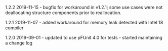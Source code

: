 1.2.2   2019-11-15
	- bugfix for workaround in v1.2.1; some use cases were not
	  deallocating structure components prior to reallocation.
	
1.2.1	2019-11-07
	- added workaround for memory leak detected with Intel 18 compiler

1.2.0	2019-09-01
	- updated to use pFUnit 4.0 for tests
	- started maintaining a change log

